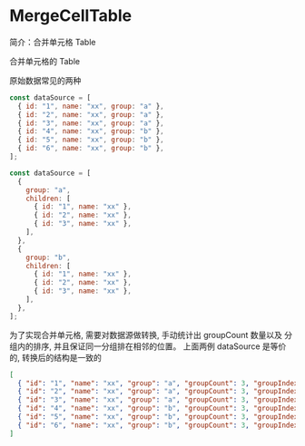 # MergeCellTable

简介：合并单元格 Table

合并单元格的 Table

原始数据常见的两种

```javascript
const dataSource = [
  { id: "1", name: "xx", group: "a" },
  { id: "2", name: "xx", group: "a" },
  { id: "3", name: "xx", group: "a" },
  { id: "4", name: "xx", group: "b" },
  { id: "5", name: "xx", group: "b" },
  { id: "6", name: "xx", group: "b" },
];
```

```javascript
const dataSource = [
  {
    group: "a",
    children: [
      { id: "1", name: "xx" },
      { id: "2", name: "xx" },
      { id: "3", name: "xx" },
    ],
  },
  {
    group: "b",
    children: [
      { id: "1", name: "xx" },
      { id: "2", name: "xx" },
      { id: "3", name: "xx" },
    ],
  },
];
```

为了实现合并单元格, 需要对数据源做转换, 手动统计出 groupCount 数量以及 分组内的排序, 并且保证同一分组排在相邻的位置。
上面两例 dataSource 是等价的, 转换后的结构是一致的

```json
[
  { "id": "1", "name": "xx", "group": "a", "groupCount": 3, "groupIndex": 0 },
  { "id": "2", "name": "xx", "group": "a", "groupCount": 3, "groupIndex": 1 },
  { "id": "3", "name": "xx", "group": "a", "groupCount": 3, "groupIndex": 2 },
  { "id": "4", "name": "xx", "group": "b", "groupCount": 3, "groupIndex": 0 },
  { "id": "5", "name": "xx", "group": "b", "groupCount": 3, "groupIndex": 1 },
  { "id": "6", "name": "xx", "group": "b", "groupCount": 3, "groupIndex": 2 }
]
```
